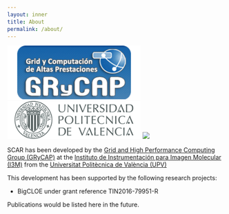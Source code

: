 ```yaml
---
layout: inner
title: About
permalink: /about/
---
```


<img src="https://github.com/amcaar/try.github.io/raw/master/images/grycap.png" width="310" />
<img src="https://github.com/amcaar/try.github.io/raw/master/images/upv.png" width="310" />
<img src="{{img_url}}i3m.png" width="310" />

SCAR has been developed by the [Grid and High Performance Computing Group (GRyCAP)](http://www.grycap.upv.es) at 
the [Instituto de Instrumentación para Imagen Molecular (I3M)](http://www.i3m.upv.es) from the [Universitat Politècnica de València (UPV)](http://www.upv.es)


This development has been supported by the following research projects:

* BigCLOE under grant reference TIN2016-79951-R

Publications would be listed here in the future.
